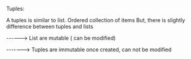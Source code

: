 Tuples:

A tuples is similar to list.
Ordered collection of items
But, there is slightly difference between tuples and lists

------> List are mutable ( can be modified)

-------> Tuples are immutable
once created, can not be modified
